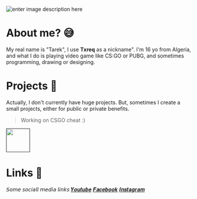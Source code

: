 ![enter image description here](https://cdn.discordapp.com/attachments/752089577434513449/763675763525812234/banner_croped.png)
# About me?  😅

My real name is "Tarek", I use **Txreq** as a nickname". I'm 16 yo from Algeria, and what I do is playing video game like CS:GO or PUBG, and sometimes programming, drawing or designing.
 

# Projects 📁

Actually, I don't currently have huge projects. But, sometimes I create a small projects, either for public or private benefits. 
> Working on CSGO cheat :)
<div>
 <a href="">
  <img width="64px" src="https://i.ibb.co/4VfGDcR/icon02.png">
 </a>
</div>

# Links 🔗
𝘚𝘰𝘮𝘦 𝘴𝘰𝘤𝘪𝘢𝘭𝘭 𝘮𝘦𝘥𝘪𝘢 𝘭𝘪𝘯𝘬𝘴
[𝒀𝒐𝒖𝒕𝒖𝒃𝒆](https://www.youtube.com/channel/UCWMV8dD0N3tAM2W6GuNCUCg)
[𝑭𝒂𝒄𝒆𝒃𝒐𝒐𝒌](https://www.facebook.com/rother.brock.14/)
[𝑰𝒏𝒔𝒕𝒂𝒈𝒓𝒂𝒎](https://www.instagram.com/mr.txreq/)
